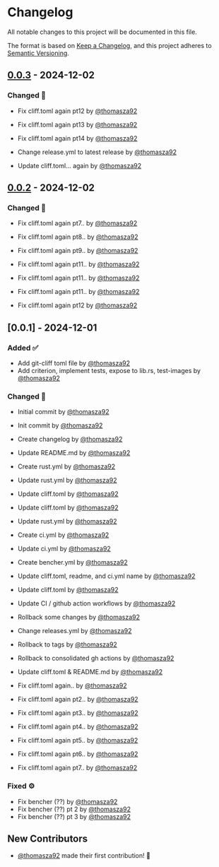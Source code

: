 # Changelog

All notable changes to this project will be documented in this file.

The format is based on [Keep a Changelog](https://keepachangelog.com/en/1.0.0/),
and this project adheres to [Semantic Versioning](https://semver.org/spec/v2.0.0.html).

## [0.0.3](https://github.com/thomasza92/rviewer/compare/v0.0.2..v0.0.3) - 2024-12-02

### Changed 🔀
- Fix cliff.toml again pt12 by [@thomasza92](https://github.com/thomasza92)

- Fix cliff.toml again pt13 by [@thomasza92](https://github.com/thomasza92)
- Fix cliff.toml again pt14 by [@thomasza92](https://github.com/thomasza92)

- Change release.yml to latest release by [@thomasza92](https://github.com/thomasza92)

- Update cliff.toml... again by [@thomasza92](https://github.com/thomasza92)

## [0.0.2](https://github.com/thomasza92/rviewer/compare/v0.0.1..v0.0.2) - 2024-12-02

### Changed 🔀
- Fix cliff.toml again pt7.. by [@thomasza92](https://github.com/thomasza92)

- Fix cliff.toml again pt8.. by [@thomasza92](https://github.com/thomasza92)

- Fix cliff.toml again pt9.. by [@thomasza92](https://github.com/thomasza92)
- Fix cliff.toml again pt11.. by [@thomasza92](https://github.com/thomasza92)

- Fix cliff.toml again pt11.. by [@thomasza92](https://github.com/thomasza92)

- Fix cliff.toml again pt11.. by [@thomasza92](https://github.com/thomasza92)
- Fix cliff.toml again pt12 by [@thomasza92](https://github.com/thomasza92)


## [0.0.1] - 2024-12-01

### Added ✅
- Add git-cliff toml file by [@thomasza92](https://github.com/thomasza92)
- Add criterion, implement tests, expose to lib.rs, test-images by [@thomasza92](https://github.com/thomasza92)

### Changed 🔀
- Initial commit by [@thomasza92](https://github.com/thomasza92)
- Init commit by [@thomasza92](https://github.com/thomasza92)
- Create changelog by [@thomasza92](https://github.com/thomasza92)
- Update README.md by [@thomasza92](https://github.com/thomasza92)
- Create rust.yml by [@thomasza92](https://github.com/thomasza92)

- Update rust.yml by [@thomasza92](https://github.com/thomasza92)

- Update cliff.toml by [@thomasza92](https://github.com/thomasza92)

- Update cliff.toml by [@thomasza92](https://github.com/thomasza92)
- Update rust.yml by [@thomasza92](https://github.com/thomasza92)

- Create ci.yml by [@thomasza92](https://github.com/thomasza92)
- Update ci.yml by [@thomasza92](https://github.com/thomasza92)
- Create bencher.yml by [@thomasza92](https://github.com/thomasza92)
- Update cliff.toml, readme, and ci.yml name by [@thomasza92](https://github.com/thomasza92)
- Update cliff.toml by [@thomasza92](https://github.com/thomasza92)

- Update CI / github action workflows by [@thomasza92](https://github.com/thomasza92)

- Rollback some changes by [@thomasza92](https://github.com/thomasza92)
- Change releases.yml by [@thomasza92](https://github.com/thomasza92)
- Rollback to tags by [@thomasza92](https://github.com/thomasza92)
- Rollback to consolidated gh actions by [@thomasza92](https://github.com/thomasza92)
- Update cliff.toml & README.md by [@thomasza92](https://github.com/thomasza92)
- Fix cliff.toml again.. by [@thomasza92](https://github.com/thomasza92)

- Fix cliff.toml again pt2.. by [@thomasza92](https://github.com/thomasza92)

- Fix cliff.toml again pt3.. by [@thomasza92](https://github.com/thomasza92)
- Fix cliff.toml again pt4.. by [@thomasza92](https://github.com/thomasza92)

- Fix cliff.toml again pt5.. by [@thomasza92](https://github.com/thomasza92)

- Fix cliff.toml again pt6.. by [@thomasza92](https://github.com/thomasza92)

- Fix cliff.toml again pt7.. by [@thomasza92](https://github.com/thomasza92)


### Fixed ⚙️
- Fix bencher (??) by [@thomasza92](https://github.com/thomasza92)
- Fix bencher (??) pt 2 by [@thomasza92](https://github.com/thomasza92)
- Fix bencher (??) pt 3 by [@thomasza92](https://github.com/thomasza92)

## New Contributors

* [@thomasza92](https://github.com/thomasza92) made their first contribution! 🥳



